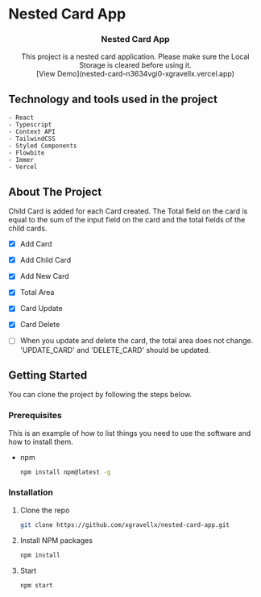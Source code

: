 # Nested Card App

<div align="center">
  <h3 align="center">Nested Card App</h3>
  <p align="center">
    This project is a nested card application.
    Please make sure the Local Storage is cleared before using it.
    <br />
    [View Demo](nested-card-n3634vgi0-xgravellx.vercel.app)
  </p>
</div>

## Technology and tools used in the project

    - React
    - Typescript
    - Context API
    - TailwindCSS
    - Styled Components 
    - Flowbite
    - Immer
    - Vercel

## About The Project


Child Card is added for each Card created. The Total field on the card is equal to the sum of the input field on the card and the total fields of the child cards.

- [x] Add Card
- [x] Add Child Card
- [x] Add New Card 
- [x] Total Area
- [x] Card Update
- [x] Card Delete
- [ ] When you update and delete the card, the total area does not change. 'UPDATE_CARD' and 'DELETE_CARD' should be updated.


## Getting Started

You can clone the project by following the steps below. 

### Prerequisites

This is an example of how to list things you need to use the software and how to install them.
* npm
  ```sh
  npm install npm@latest -g
  ```

### Installation

1. Clone the repo
   ```sh
   git clone https://github.com/xgravellx/nested-card-app.git
   ```
2. Install NPM packages
   ```sh
   npm install
   ```
2. Start
   ```sh
   npm start
   ```
